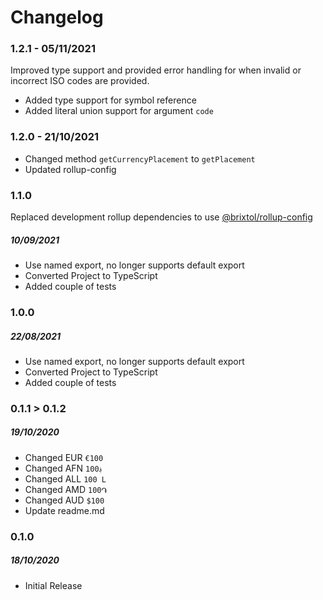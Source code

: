 # Changelog

### 1.2.1 - 05/11/2021

Improved type support and provided error handling for when invalid or incorrect ISO codes are provided.

- Added type support for symbol reference
- Added literal union support for argument `code`

### 1.2.0 - 21/10/2021

- Changed method `getCurrencyPlacement` to `getPlacement`
- Updated rollup-config

### 1.1.0

Replaced development rollup dependencies to use [@brixtol/rollup-config](https://github.com/BRIXTOL/rollup-config)

##### 10/09/2021

- Use named export, no longer supports default export
- Converted Project to TypeScript
- Added couple of tests

### 1.0.0

##### 22/08/2021

- Use named export, no longer supports default export
- Converted Project to TypeScript
- Added couple of tests

### 0.1.1 > 0.1.2

##### 19/10/2020

- Changed EUR `€100`
- Changed AFN `؋100`
- Changed ALL `100 L`
- Changed AMD `100֏`
- Changed AUD `$100`
- Update readme.md

### 0.1.0

##### 18/10/2020

- Initial Release
